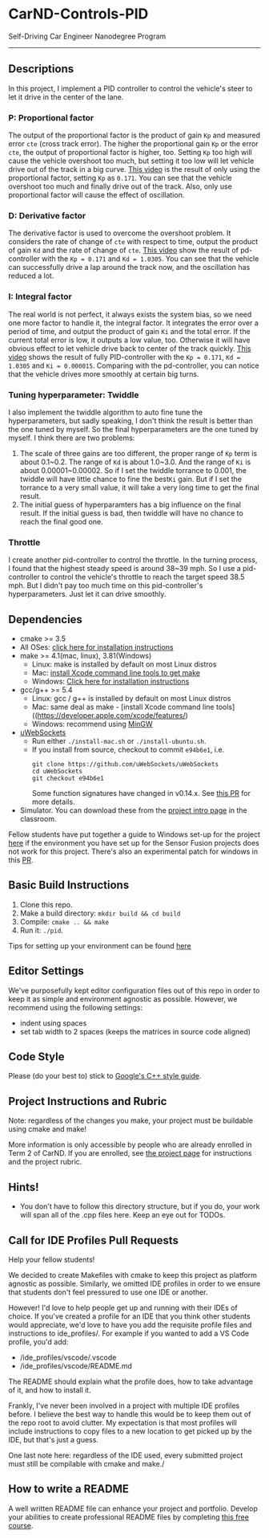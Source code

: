 # CarND-Controls-PID
Self-Driving Car Engineer Nanodegree Program

---

## Descriptions

In this project, I implement a PID controller to control the vehicle's steer to let it drive in the center of the lane.

### P: Proportional factor

The output of the proportional factor is the product of gain `Kp` and measured error `cte` (cross track error). The higher the proportional gain `Kp` or the error `cte`, the output of proportional factor is higher, too. Setting `Kp` too high will cause the vehicle overshoot too much, but setting it too low will let vehicle drive out of the track in a big curve. [This video](https://youtu.be/PAan8YH93cE) is the result of only using the proportional factor, setting `Kp` as `0.171`. You can see that the vehicle overshoot too much and finally drive out of the track. Also, only use proportional factor will cause the effect of oscillation.

### D: Derivative factor

The derivative factor is used to overcome the overshoot problem. It considers the rate of change of `cte` with respect to time, output the product of gain `Kd` and the rate of change of `cte`. [This video]( https://youtu.be/wfIoij7OXaw) show the result of pd-controller with the `Kp = 0.171` and `Kd = 1.0305`. You can see that the vehicle can successfully drive a lap around the track now, and the oscillation has reduced a lot.

### I: Integral factor

The real world is not perfect, it always exists the system bias, so we need one more factor to handle it, the integral factor. It integrates the error over a period of time, and output the product of gain `Ki` and the total error. If the current total error is low, it outputs a low value, too. Otherwise it will have obvious effect to let vehicle drive back to center of the track quickly. [This video]( https://youtu.be/bR08o61I8nc) shows the result of fully PID-controller with the `Kp = 0.171`, `Kd = 1.0305` and `Ki = 0.000015`. Comparing with the pd-controller, you can notice that the vehicle drives more smoothly at certain big turns.

### Tuning hyperparameter: Twiddle

I also implement the twiddle algorithm to auto fine tune the hyperparameters, but sadly speaking, I don't think the result is better than the one tuned by myself. So the final hyperparameters are the one tuned by myself. I think there are two problems:<p>
1. The scale of three gains are too different, the proper range of `Kp` term is about 0.1~0.2. The range of `Kd` is about 1.0~3.0. And the range of `Ki` is about 0.00001~0.00002. So if I set the twiddle torrance to 0.001, the twiddle will have little chance to fine the best`Ki` gain. But if I set the torrance to a very small value, it will take a very long time to get the final result.
2. The initial guess of hyperparamters has a big influence on the final result. If the initial guess is bad, then twiddle will have no chance to reach the final good one.

### Throttle

I create another pid-controller to control the throttle. In the turning process, I found that the highest steady speed is around 38~39 mph. So I use a pid-controller to control the vehicle's throttle to reach the target speed 38.5 mph. But I didn't pay too much time on this pid-controller's hyperparameters. Just let it can drive  smoothly.


## Dependencies

* cmake >= 3.5
 * All OSes: [click here for installation instructions](https://cmake.org/install/)
* make >= 4.1(mac, linux), 3.81(Windows)
  * Linux: make is installed by default on most Linux distros
  * Mac: [install Xcode command line tools to get make](https://developer.apple.com/xcode/features/)
  * Windows: [Click here for installation instructions](http://gnuwin32.sourceforge.net/packages/make.htm)
* gcc/g++ >= 5.4
  * Linux: gcc / g++ is installed by default on most Linux distros
  * Mac: same deal as make - [install Xcode command line tools]((https://developer.apple.com/xcode/features/)
  * Windows: recommend using [MinGW](http://www.mingw.org/)
* [uWebSockets](https://github.com/uWebSockets/uWebSockets)
  * Run either `./install-mac.sh` or `./install-ubuntu.sh`.
  * If you install from source, checkout to commit `e94b6e1`, i.e.
    ```
    git clone https://github.com/uWebSockets/uWebSockets 
    cd uWebSockets
    git checkout e94b6e1
    ```
    Some function signatures have changed in v0.14.x. See [this PR](https://github.com/udacity/CarND-MPC-Project/pull/3) for more details.
* Simulator. You can download these from the [project intro page](https://github.com/udacity/self-driving-car-sim/releases) in the classroom.

Fellow students have put together a guide to Windows set-up for the project [here](https://s3-us-west-1.amazonaws.com/udacity-selfdrivingcar/files/Kidnapped_Vehicle_Windows_Setup.pdf) if the environment you have set up for the Sensor Fusion projects does not work for this project. There's also an experimental patch for windows in this [PR](https://github.com/udacity/CarND-PID-Control-Project/pull/3).

## Basic Build Instructions

1. Clone this repo.
2. Make a build directory: `mkdir build && cd build`
3. Compile: `cmake .. && make`
4. Run it: `./pid`. 

Tips for setting up your environment can be found [here](https://classroom.udacity.com/nanodegrees/nd013/parts/40f38239-66b6-46ec-ae68-03afd8a601c8/modules/0949fca6-b379-42af-a919-ee50aa304e6a/lessons/f758c44c-5e40-4e01-93b5-1a82aa4e044f/concepts/23d376c7-0195-4276-bdf0-e02f1f3c665d)

## Editor Settings

We've purposefully kept editor configuration files out of this repo in order to
keep it as simple and environment agnostic as possible. However, we recommend
using the following settings:

* indent using spaces
* set tab width to 2 spaces (keeps the matrices in source code aligned)

## Code Style

Please (do your best to) stick to [Google's C++ style guide](https://google.github.io/styleguide/cppguide.html).

## Project Instructions and Rubric

Note: regardless of the changes you make, your project must be buildable using
cmake and make!

More information is only accessible by people who are already enrolled in Term 2
of CarND. If you are enrolled, see [the project page](https://classroom.udacity.com/nanodegrees/nd013/parts/40f38239-66b6-46ec-ae68-03afd8a601c8/modules/f1820894-8322-4bb3-81aa-b26b3c6dcbaf/lessons/e8235395-22dd-4b87-88e0-d108c5e5bbf4/concepts/6a4d8d42-6a04-4aa6-b284-1697c0fd6562)
for instructions and the project rubric.

## Hints!

* You don't have to follow this directory structure, but if you do, your work
  will span all of the .cpp files here. Keep an eye out for TODOs.

## Call for IDE Profiles Pull Requests

Help your fellow students!

We decided to create Makefiles with cmake to keep this project as platform
agnostic as possible. Similarly, we omitted IDE profiles in order to we ensure
that students don't feel pressured to use one IDE or another.

However! I'd love to help people get up and running with their IDEs of choice.
If you've created a profile for an IDE that you think other students would
appreciate, we'd love to have you add the requisite profile files and
instructions to ide_profiles/. For example if you wanted to add a VS Code
profile, you'd add:

* /ide_profiles/vscode/.vscode
* /ide_profiles/vscode/README.md

The README should explain what the profile does, how to take advantage of it,
and how to install it.

Frankly, I've never been involved in a project with multiple IDE profiles
before. I believe the best way to handle this would be to keep them out of the
repo root to avoid clutter. My expectation is that most profiles will include
instructions to copy files to a new location to get picked up by the IDE, but
that's just a guess.

One last note here: regardless of the IDE used, every submitted project must
still be compilable with cmake and make./

## How to write a README
A well written README file can enhance your project and portfolio.  Develop your abilities to create professional README files by completing [this free course](https://www.udacity.com/course/writing-readmes--ud777).

